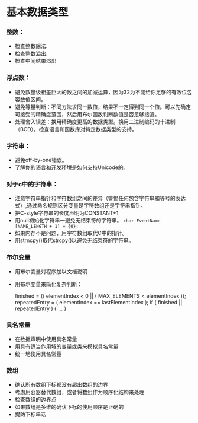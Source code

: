 # 基本数据类型

### 整数：
* 检查整数除法.
* 检查整数溢出.
* 检查中间结果溢出

### 浮点数：
* 避免数量级相差巨大的数之间的加减运算，因为32为不能给你足够的有效位包容数值区间。
* 避免等量判断：不同方法求同一数值，结果不一定得到同一个值。可以先确定可接受的精确度范围，然后用布尔函数判断数值是否足够接近。
* 处理舍入误差：换用精确度更高的数据类型。换用二进制编码的十进制（BCD）。检查语言和函数库对特定数据类型的支持。

### 字符串：

* 避免off-by-one错误。
* 了解你的语言和开发环境是如何支持Unicode的。
### 对于c中的字符串：
* 注意字符串指针和字符数组之间的差异（警惕任何包含字符串和等号的表达式）,通过命名规则区分变量是字符数组还是字符串指针。
* 把C-style字符串的长度声明为CONSTANT+1
* 用null初始化字符串一避免无结束符的字符串。 `char EventName [NAME_LENGTH + 1] = {0};`
* 如果内存不是问题，用字符数组取代C中的指针。
* 用strncpy()取代strcpy()以避免无结束符的字符串。

### 布尔变量

* 用布尔变量对程序加以文档说明
* 用布尔变量来简化复杂判断：

	finished = (( elementIndex < 0 || ( MAX_ELEMENTS < elementIndex ));
	repeatedEntry = ( elementIndex == lastElementIndex );
	if ( finished || repeatedEntry ) {
		...
	}

### 具名常量

* 在数据声明中使用具名常量
* 用具有适当作用域的变量或类来模拟具名常量
* 统一地使用具名常量

### 数组

* 确认所有数组下标都没有超出数组的边界
* 考虑用容器替代数组，或者将数组作为顺序化结构来处理
* 检查数组的边界点
* 如果数组是多维的确认下标的使用顺序是正确的
* 提防下标串话
